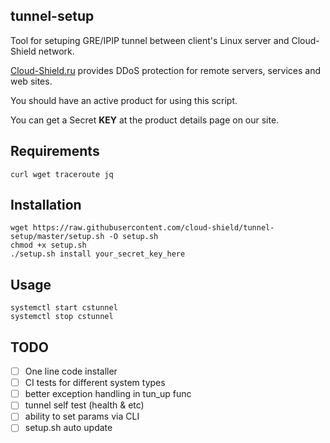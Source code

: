 ## tunnel-setup
Tool for setuping GRE/IPIP tunnel between client's Linux server and Cloud-Shield network.

[Cloud-Shield.ru](https://cloud-shield.ru) provides DDoS protection for remote servers, services and web sites.


You should have an active product for using this script.

You can get a Secret **KEY** at the product details page on our site.

## Requirements
```
curl wget traceroute jq
```

## Installation
```Shell
wget https://raw.githubusercontent.com/cloud-shield/tunnel-setup/master/setup.sh -O setup.sh
chmod +x setup.sh
./setup.sh install your_secret_key_here
```

## Usage
```
systemctl start cstunnel
systemctl stop cstunnel
```

## TODO

- [ ] One line code installer
- [ ] CI tests for different system types
- [ ] better exception handling in tun_up func
- [ ] tunnel self test (health & etc)
- [ ] ability to set params via CLI
- [ ] setup.sh auto update
